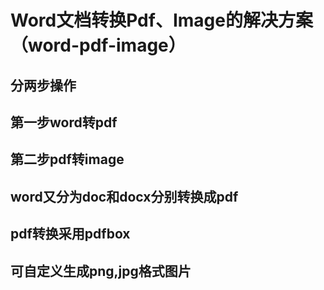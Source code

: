 # Word文档转换Pdf、Image的解决方案（word-pdf-image）

## 分两步操作
## 第一步word转pdf
## 第二步pdf转image
## word又分为doc和docx分别转换成pdf
## pdf转换采用pdfbox 
## 可自定义生成png,jpg格式图片


